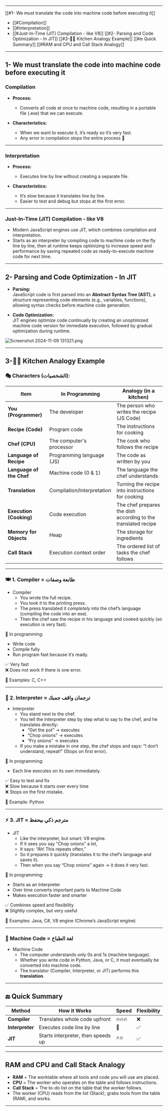 
---

[[#1- We must translate the code into machine code before executing it]]
  - [[#Compilation]]
  - [[#Interpretation]]
  - [[#Just-In-Time (JIT) Compilation - like V8]]
[[#2- Parsing and Code Optimization - In JIT]]
[[#3-🧑‍🍳 Kitchen Analogy Example]]
[[#🔚 Quick Summary]]
[[#RAM and CPU and Call Stack Analogy]]

---
## 1- We must translate the code into machine code before executing it

### Compilation

- **Process:**
  - Converts all code at once to machine code, resulting in a portable file (.exe) that we can execute.

- **Characteristics:**
  - When we want to execute it, it’s ready so it’s very fast.
  - Any error in compilation stops the entire process 👿

---

### Interpretation

- **Process:**
  - Executes line by line without creating a separate file.

- **Characteristics:**
  - It’s slow because it translates line by line.
  - Easier to test and debug but stops at the first error.

---

### Just-In-Time (JIT) Compilation - like V8

- Modern JavaScript engines use JIT, which combines compilation and interpretation.
- Starts as an interpreter by compiling code to machine code on the fly line by line, then at runtime keeps optimizing to increase speed and performance by saving repeated code as ready-to-execute machine code for next time.

---

## 2- Parsing and Code Optimization - In JIT

- **Parsing:**  
  JavaScript code is first parsed into an **Abstract Syntax Tree (AST)**, a structure representing code elements (e.g., variables, functions), allowing syntax checks before machine code generation.

- **Code Optimization:**  
  JIT engines optimize code continually by creating an unoptimized machine code version for immediate execution, followed by gradual optimization during runtime.

![Screenshot 2024-11-09 131321.png](https://prod-files-secure.s3.us-west-2.amazonaws.com/5cefd5f8-1137-4451-8689-bc393362ca2c/2540ff77-2879-4fe4-be33-a6c65feaa7d2/Screenshot_2024-11-09_131321.png)

---

## 3-🧑‍🍳 Kitchen Analogy Example

### 🎭 Characters (الشخصيات):

| Item                | In Programming          | Analogy (in a kitchen)                     |
|---------------------|------------------------|--------------------------------------------|
| **You (Programmer)** | The developer          | The person who writes the recipe (JS Code) |
| **Recipe (Code)**    | Program code           | The instructions for cooking               |
| **Chef (CPU)**       | The computer's processor | The cook who follows the recipe           |
| **Language of Recipe** | Programming language (JS) | The code as written by you                |
| **Language of the Chef** | Machine code (0 & 1)  | The language the chef understands          |
| **Translation**      | Compilation/Interpretation | Turning the recipe into instructions for cooking |
| **Execution (Cooking)** | Code execution        | The chef prepares the dish according to the translated recipe |
| **Memory for Objects** | Heap                  | The storage for ingredients                 |
| **Call Stack**       | Execution context order | The ordered list of tasks the chef follows |

---

### 🍽️ 1. **Compiler = طابعة وصفات**

- Compiler  
  - You wrote the full recipe.  
  - You took it to the printing press.  
  - The press translated it *completely* into the chef’s language (compiling the code into an exe).  
  - Then the chef saw the recipe in his language and cooked quickly (so execution is very fast).  

🧠 In programming:

- Write code  
- Compile fully  
- Run program fast because it’s ready.

✅ Very fast  
❌ Does not work if there is one error.

🧪 Examples: C, C++

---

### 🔁 2. **Interpreter = ترجمان واقف جمبك**

- Interpreter  
  - You stand next to the chef.  
  - You tell the interpreter step by step what to say to the chef, and he translates directly:  
    - “Get the pot” → executes  
    - “Chop onions” → executes  
    - “Fry onions” → executes  
  - If you make a mistake in one step, the chef stops and says: “I don’t understand, repeat!” (Stops on first error).

🧠 In programming:

- Each line executes on its own immediately.

✅ Easy to test and fix  
❌ Slow because it starts over every time  
❌ Stops on the first mistake.

🧪 Example: Python

---

### ⚡ 3. **JIT = مترجم ذكي بيحفظ**

- JIT  
  - Like the interpreter, but smart: V8 engine.  
  - If it sees you say “Chop onions” a lot,  
  - It says: “Ah! This repeats often,”  
  - So it prepares it quickly (translates it to the chef’s language and saves it).  
  - Then when you say “Chop onions” again → it does it very fast.

🧠 In programming:

- Starts as an Interpreter  
- Over time converts important parts to Machine Code  
- Makes execution faster and smarter

✅ Combines speed and flexibility  
❌ Slightly complex, but very useful

🧪 Examples: Java, C#, V8 engine (Chrome’s JavaScript engine)

---

### 🧠 Machine Code = لغة الطباخ

- Machine Code  
  - The computer understands only 0s and 1s (machine language).  
  - Whether you write code in Python, Java, or C, it must eventually be converted into machine code.  
  - The translator (Compiler, Interpreter, or JIT) performs this **translation**.

---

## 🔚 Quick Summary

| Method       | How it Works                  | Speed    | Flexibility |
|--------------|------------------------------|----------|-------------|
| **Compiler** | Translates whole code upfront | 🔥🔥🔥    | ❌           |
| **Interpreter** | Executes code line by line    | 🐢       | ✅           |
| **JIT**      | Starts interpreter, then speeds up | ⚡🔥    | ✅           |

---

## RAM and CPU and Call Stack Analogy

- **RAM** = The worktable where all tools and code you will use are placed.
- **CPU** = The worker who operates on the table and follows instructions.
- **Call Stack** = The to-do list on the table that the worker follows.
- The worker (CPU) reads from the list (Stack), grabs tools from the table (RAM), and works.

---
